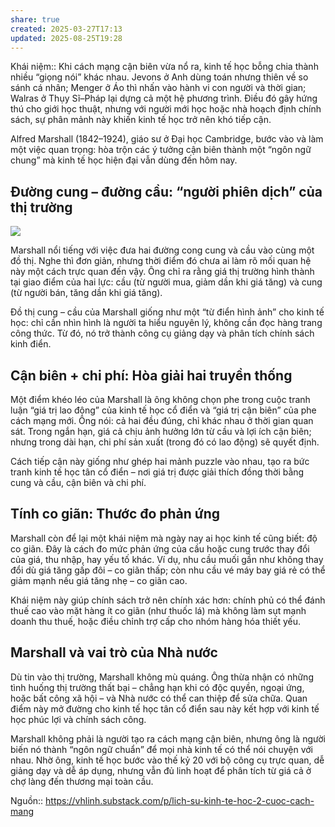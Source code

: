 ```yaml
---
share: true
created: 2025-03-27T17:13
updated: 2025-08-25T19:28
---
```

Khái niệm:: 
Khi cách mạng cận biên vừa nổ ra, kinh tế học bỗng chia thành nhiều “giọng nói” khác nhau. Jevons ở Anh dùng toán nhưng thiên về so sánh cá nhân; Menger ở Áo thì nhấn vào hành vi con người và thời gian; Walras ở Thụy Sĩ–Pháp lại dựng cả một hệ phương trình. Điều đó gây hứng thú cho giới học thuật, nhưng với người mới học hoặc nhà hoạch định chính sách, sự phân mảnh này khiến kinh tế học trở nên khó tiếp cận.

Alfred Marshall (1842–1924), giáo sư ở Đại học Cambridge, bước vào và làm một việc quan trọng: hòa trộn các ý tưởng cận biên thành một “ngôn ngữ chung” mà kinh tế học hiện đại vẫn dùng đến hôm nay.

## Đường cung – đường cầu: “người phiên dịch” của thị trường
![](https://substackcdn.com/image/fetch/$s_!b_HH!,w_848,c_limit,f_webp,q_auto:good,fl_progressive:steep/https%3A%2F%2Fsubstack-post-media.s3.amazonaws.com%2Fpublic%2Fimages%2F824497cf-ba2b-48b6-8699-f033dce9b5d7_985x808.webp) 

Marshall nổi tiếng với việc đưa hai đường cong cung và cầu vào cùng một đồ thị. Nghe thì đơn giản, nhưng thời điểm đó chưa ai làm rõ mối quan hệ này một cách trực quan đến vậy. Ông chỉ ra rằng giá thị trường hình thành tại giao điểm của hai lực: cầu (từ người mua, giảm dần khi giá tăng) và cung (từ người bán, tăng dần khi giá tăng).

Đồ thị cung – cầu của Marshall giống như một “từ điển hình ảnh” cho kinh tế học: chỉ cần nhìn hình là người ta hiểu nguyên lý, không cần đọc hàng trang công thức. Từ đó, nó trở thành công cụ giảng dạy và phân tích chính sách kinh điển.

## Cận biên + chi phí: Hòa giải hai truyền thống

Một điểm khéo léo của Marshall là ông không chọn phe trong cuộc tranh luận “giá trị lao động” của kinh tế học cổ điển và “giá trị cận biên” của phe cách mạng mới. Ông nói: cả hai đều đúng, chỉ khác nhau ở thời gian quan sát. Trong ngắn hạn, giá cả chịu ảnh hưởng lớn từ cầu và lợi ích cận biên; nhưng trong dài hạn, chi phí sản xuất (trong đó có lao động) sẽ quyết định.

Cách tiếp cận này giống như ghép hai mảnh puzzle vào nhau, tạo ra bức tranh kinh tế học tân cổ điển – nơi giá trị được giải thích đồng thời bằng cung và cầu, cận biên và chi phí.

## Tính co giãn: Thước đo phản ứng

Marshall còn để lại một khái niệm mà ngày nay ai học kinh tế cũng biết: độ co giãn. Đây là cách đo mức phản ứng của cầu hoặc cung trước thay đổi của giá, thu nhập, hay yếu tố khác. Ví dụ, nhu cầu muối gần như không thay đổi dù giá tăng gấp đôi – co giãn thấp; còn nhu cầu vé máy bay giá rẻ có thể giảm mạnh nếu giá tăng nhẹ – co giãn cao.

Khái niệm này giúp chính sách trở nên chính xác hơn: chính phủ có thể đánh thuế cao vào mặt hàng ít co giãn (như thuốc lá) mà không làm sụt mạnh doanh thu thuế, hoặc điều chỉnh trợ cấp cho nhóm hàng hóa thiết yếu.

## Marshall và vai trò của Nhà nước

Dù tin vào thị trường, Marshall không mù quáng. Ông thừa nhận có những tình huống thị trường thất bại – chẳng hạn khi có độc quyền, ngoại ứng, hoặc bất công xã hội – và Nhà nước có thể can thiệp để sửa chữa. Quan điểm này mở đường cho kinh tế học tân cổ điển sau này kết hợp với kinh tế học phúc lợi và chính sách công.

Marshall không phải là người tạo ra cách mạng cận biên, nhưng ông là người biến nó thành “ngôn ngữ chuẩn” để mọi nhà kinh tế có thể nói chuyện với nhau. Nhờ ông, kinh tế học bước vào thế kỷ 20 với bộ công cụ trực quan, dễ giảng dạy và dễ áp dụng, nhưng vẫn đủ linh hoạt để phân tích từ giá cả ở chợ làng đến thương mại toàn cầu.

Nguồn:: https://vhlinh.substack.com/p/lich-su-kinh-te-hoc-2-cuoc-cach-mang